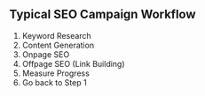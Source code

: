 
## Typical SEO Campaign Workflow

1. Keyword Research
2. Content Generation
3. Onpage SEO
4. Offpage SEO (Link Building)
5. Measure Progress 
6. Go back to Step 1

